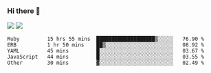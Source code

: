 ### Hi there 👋

<!--
**sasharevzin/sasharevzin** is a ✨ _special_ ✨ repository because its `README.md` (this file) appears on your GitHub profile.

Here are some ideas to get you started:

- 🔭 I’m currently working on ...
- 🌱 I’m currently learning ...
- 👯 I’m looking to collaborate on ...
- 🤔 I’m looking for help with ...
- 💬 Ask me about ...
- 📫 How to reach me: ...
- 😄 Pronouns: ...
- ⚡ Fun fact: ...
-->

![](https://yusufozturk.vercel.app/api?username=sasharevzin&hide_title=true&include_all_commits=true&count_private=true&show_icons=true) ![](https://yusufozturk.vercel.app/api/top-langs/?username=sasharevzin&layout=compact&langs_count=10&hide=apacheconf,coffeescript)

<!--START_SECTION:waka-->
```text
Ruby         15 hrs 55 mins  ███████████████████▒░░░░░   76.90 % 
ERB          1 hr 50 mins    ██▒░░░░░░░░░░░░░░░░░░░░░░   08.92 % 
YAML         45 mins         █░░░░░░░░░░░░░░░░░░░░░░░░   03.67 % 
JavaScript   44 mins         █░░░░░░░░░░░░░░░░░░░░░░░░   03.55 % 
Other        30 mins         ▓░░░░░░░░░░░░░░░░░░░░░░░░   02.49 % 
```
<!--END_SECTION:waka-->
